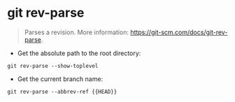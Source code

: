 # git rev-parse

> Parses a revision.
> More information: <https://git-scm.com/docs/git-rev-parse>.

- Get the absolute path to the root directory:

`git rev-parse --show-toplevel`

- Get the current branch name:

`git rev-parse --abbrev-ref {{HEAD}}`

